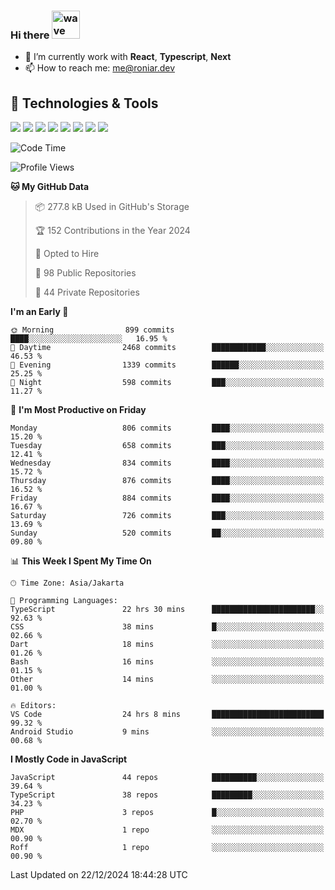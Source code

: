 ### Hi there <img src="https://i.ibb.co/q0Hx1KK/wave.gif" alt="wave" width="45px">

- 🌱 I’m currently work with **React**, **Typescript**, **Next**
- 📫 How to reach me: me@roniar.dev

## 🔧 Technologies & Tools

![](https://img.shields.io/badge/OS-Linux-informational?style=flat&logo=linux&logoColor=white&color=2bbc8a)
![](https://img.shields.io/badge/OS-Windows-informational?style=flat&logo=windows&logoColor=white&color=2bbc8a)
![](https://img.shields.io/badge/Code-JavaScript-informational?style=flat&logo=javascript&logoColor=white&color=2bbc8a)
![](https://img.shields.io/badge/Code-Golang-informational?style=flat&logo=go&logoColor=white&color=2bbc8a)
![](https://img.shields.io/badge/Code-React-informational?style=flat&logo=react&logoColor=white&color=2bbc8a)
![](https://img.shields.io/badge/Code-Next-informational?style=flat&logo=next.js&logoColor=white&color=2bbc8a)
![](https://img.shields.io/badge/Shell-Bash-informational?style=flat&logo=gnu-bash&logoColor=white&color=2bbc8a)
![](https://img.shields.io/badge/Tools-Docker-informational?style=flat&logo=docker&logoColor=white&color=2bbc8a)

<!--START_SECTION:waka-->
![Code Time](http://img.shields.io/badge/Code%20Time-2%2C196%20hrs%2043%20mins-blue)

![Profile Views](http://img.shields.io/badge/Profile%20Views-0-blue)

**🐱 My GitHub Data** 

> 📦 277.8 kB Used in GitHub's Storage 
 > 
> 🏆 152 Contributions in the Year 2024
 > 
> 💼 Opted to Hire
 > 
> 📜 98 Public Repositories 
 > 
> 🔑 44 Private Repositories 
 > 
**I'm an Early 🐤** 

```text
🌞 Morning                899 commits         ████░░░░░░░░░░░░░░░░░░░░░   16.95 % 
🌆 Daytime                2468 commits        ████████████░░░░░░░░░░░░░   46.53 % 
🌃 Evening                1339 commits        ██████░░░░░░░░░░░░░░░░░░░   25.25 % 
🌙 Night                  598 commits         ███░░░░░░░░░░░░░░░░░░░░░░   11.27 % 
```
📅 **I'm Most Productive on Friday** 

```text
Monday                   806 commits         ████░░░░░░░░░░░░░░░░░░░░░   15.20 % 
Tuesday                  658 commits         ███░░░░░░░░░░░░░░░░░░░░░░   12.41 % 
Wednesday                834 commits         ████░░░░░░░░░░░░░░░░░░░░░   15.72 % 
Thursday                 876 commits         ████░░░░░░░░░░░░░░░░░░░░░   16.52 % 
Friday                   884 commits         ████░░░░░░░░░░░░░░░░░░░░░   16.67 % 
Saturday                 726 commits         ███░░░░░░░░░░░░░░░░░░░░░░   13.69 % 
Sunday                   520 commits         ██░░░░░░░░░░░░░░░░░░░░░░░   09.80 % 
```


📊 **This Week I Spent My Time On** 

```text
🕑︎ Time Zone: Asia/Jakarta

💬 Programming Languages: 
TypeScript               22 hrs 30 mins      ███████████████████████░░   92.63 % 
CSS                      38 mins             █░░░░░░░░░░░░░░░░░░░░░░░░   02.66 % 
Dart                     18 mins             ░░░░░░░░░░░░░░░░░░░░░░░░░   01.26 % 
Bash                     16 mins             ░░░░░░░░░░░░░░░░░░░░░░░░░   01.15 % 
Other                    14 mins             ░░░░░░░░░░░░░░░░░░░░░░░░░   01.00 % 

🔥 Editors: 
VS Code                  24 hrs 8 mins       █████████████████████████   99.32 % 
Android Studio           9 mins              ░░░░░░░░░░░░░░░░░░░░░░░░░   00.68 % 
```

**I Mostly Code in JavaScript** 

```text
JavaScript               44 repos            ██████████░░░░░░░░░░░░░░░   39.64 % 
TypeScript               38 repos            █████████░░░░░░░░░░░░░░░░   34.23 % 
PHP                      3 repos             █░░░░░░░░░░░░░░░░░░░░░░░░   02.70 % 
MDX                      1 repo              ░░░░░░░░░░░░░░░░░░░░░░░░░   00.90 % 
Roff                     1 repo              ░░░░░░░░░░░░░░░░░░░░░░░░░   00.90 % 
```




 Last Updated on 22/12/2024 18:44:28 UTC
<!--END_SECTION:waka-->
